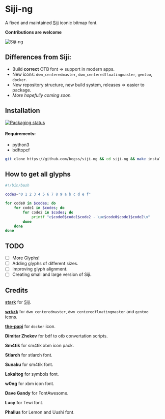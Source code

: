 # Siji-ng

A fixed and maintained [Siji](https://github.com/stark/siji) iconic bitmap font.

**Contributions are welcome**

![Siji-ng](preview.png "Preview of Siji")

## Differences from Siji:
- Build **correct** OTB font => support in modern apps.
- New icons: `dwm_centeredmaster`, `dwm_centeredfloatingmaster`, `gentoo`,
  `docker`.
- New repository structure, new build system, releases => easier to package.
- *More hopefully coming soon.*

## Installation

[![Packaging status](
https://repology.org/badge/vertical-allrepos/siji-ng.svg)](
https://repology.org/project/siji-ng/versions)

#### Requirements:
- python3
- bdftopcf

```sh
git clone https://github.com/begss/siji-ng && cd siji-ng && make install
```

## How to get all glyphs

```bash
#!/bin/bash

codes="0 1 2 3 4 5 6 7 8 9 a b c d e f"

for code0 in $codes; do
	for code1 in $codes; do
		for code2 in $codes; do
			printf "e$code0$code1$code2 - \ue$code0$code1$code2\n"
		done
	done
done
```

## TODO

- [ ] More Glyphs!
- [ ] Adding glyphs of different sizes.
- [ ] Improving glyph alignment.
- [ ] Creating small and large version of Siji.

## Credits

[**stark**](https://github.com/stark) for [Siji](https://github.com/stark/siji).

[**wrkzk**](https://github.com/wrkzk) for `dwm_centeredmaster`,
`dwm_centeredfloatingmaster` and `gentoo` icons.

[**the-papi**](https://github.com/the-papi) for `docker` icon.

**Dimitar Zhekov** for bdf to otb convertation scripts.

**Sm4tik** for sm4tik xbm icon pack.

**Stlarch** for stlarch font.

**Sunaku** for sm4tik font.

**Lokaltog** for symbols font.

**w0ng** for xbm icon font.

**Dave Gandy** for FontAwesome.

**Lucy** for Tewi font.

**Phallus** for Lemon and Uushi font.
